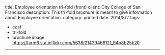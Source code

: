 title: Employee orientation tri-fold (front)
client: City College of San Francisco
description: This tri-fold brochure is meant to give information about Employee orientation.
category: printed
date: 2014/8/2
tags: 
- ccsf
- tri-fold
- brochure
image: https://farm6.staticflickr.com/5638/21439468121_64b8b25b20
---